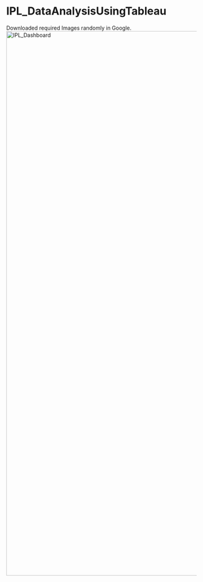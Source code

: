 # IPL_DataAnalysisUsingTableau
 Downloaded required Images randomly in Google.
<img width="1440" alt="IPL_Dashboard" src="https://github.com/saikarthiknaladala/IPL_DataAnalysisUsingTableau/assets/144606889/cbaddb33-f62d-4222-b17f-ad0df018565e">
